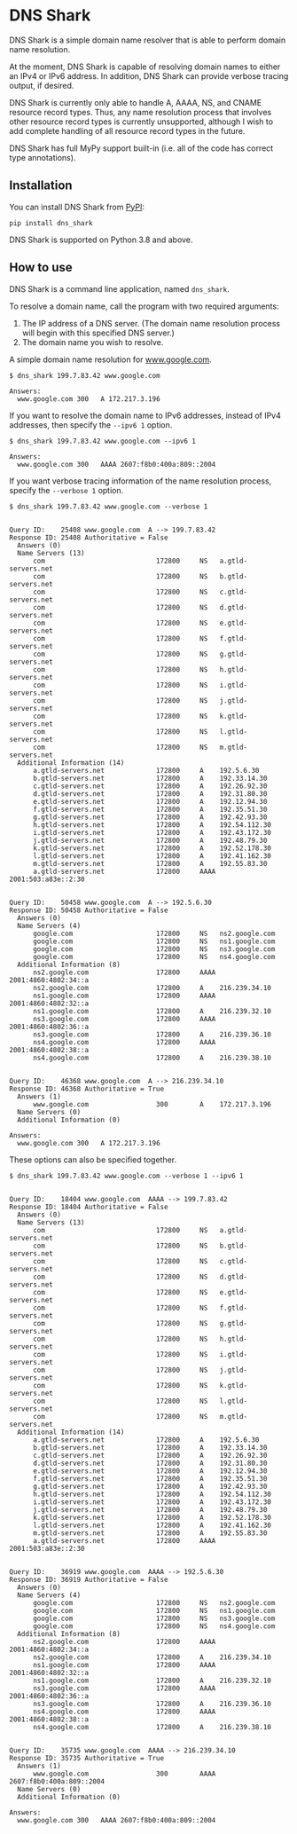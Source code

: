 # DNS Shark

DNS Shark is a simple domain name resolver that is able to perform domain name resolution.

At the moment, DNS Shark is capable of resolving domain names to either an IPv4 or IPv6 address. In addition, DNS Shark can provide verbose tracing output, if desired.

DNS Shark is currently only able to handle A, AAAA, NS, and CNAME resource record types. Thus, any name resolution process that involves other resource record types is currently unsupported, although I wish to add complete handling of all resource record types in the future.

DNS Shark has full MyPy support built-in (i.e. all of the code has correct type annotations).

## Installation

You can install DNS Shark from [PyPI](https://pypi.org/project/realpython-reader/):

```
pip install dns_shark
```

DNS Shark is supported on Python 3.8 and above.

## How to use

DNS Shark is a command line application, named `dns_shark`. 

To resolve a domain name, call the program with two required arguments:
1. The IP address of a DNS server. (The domain name resolution process will begin with this specified DNS server.)
2. The domain name you wish to resolve.

A simple domain name resolution for www.google.com.
```
$ dns_shark 199.7.83.42 www.google.com

Answers:
  www.google.com 300   A 172.217.3.196
```

If you want to resolve the domain name to IPv6 addresses, instead of IPv4 addresses, then specify the `--ipv6 1` option.

```
$ dns_shark 199.7.83.42 www.google.com --ipv6 1

Answers:
  www.google.com 300   AAAA 2607:f8b0:400a:809::2004
```

If you want verbose tracing information of the name resolution process, specify the  `--verbose 1` option.

```
$ dns_shark 199.7.83.42 www.google.com --verbose 1


Query ID:    25408 www.google.com  A --> 199.7.83.42
Response ID: 25408 Authoritative = False
  Answers (0)
  Name Servers (13)
      com                            172800     NS   a.gtld-servers.net
      com                            172800     NS   b.gtld-servers.net
      com                            172800     NS   c.gtld-servers.net
      com                            172800     NS   d.gtld-servers.net
      com                            172800     NS   e.gtld-servers.net
      com                            172800     NS   f.gtld-servers.net
      com                            172800     NS   g.gtld-servers.net
      com                            172800     NS   h.gtld-servers.net
      com                            172800     NS   i.gtld-servers.net
      com                            172800     NS   j.gtld-servers.net
      com                            172800     NS   k.gtld-servers.net
      com                            172800     NS   l.gtld-servers.net
      com                            172800     NS   m.gtld-servers.net
  Additional Information (14)
      a.gtld-servers.net             172800     A    192.5.6.30
      b.gtld-servers.net             172800     A    192.33.14.30
      c.gtld-servers.net             172800     A    192.26.92.30
      d.gtld-servers.net             172800     A    192.31.80.30
      e.gtld-servers.net             172800     A    192.12.94.30
      f.gtld-servers.net             172800     A    192.35.51.30
      g.gtld-servers.net             172800     A    192.42.93.30
      h.gtld-servers.net             172800     A    192.54.112.30
      i.gtld-servers.net             172800     A    192.43.172.30
      j.gtld-servers.net             172800     A    192.48.79.30
      k.gtld-servers.net             172800     A    192.52.178.30
      l.gtld-servers.net             172800     A    192.41.162.30
      m.gtld-servers.net             172800     A    192.55.83.30
      a.gtld-servers.net             172800     AAAA 2001:503:a83e::2:30


Query ID:    50458 www.google.com  A --> 192.5.6.30
Response ID: 50458 Authoritative = False
  Answers (0)
  Name Servers (4)
      google.com                     172800     NS   ns2.google.com
      google.com                     172800     NS   ns1.google.com
      google.com                     172800     NS   ns3.google.com
      google.com                     172800     NS   ns4.google.com
  Additional Information (8)
      ns2.google.com                 172800     AAAA 2001:4860:4802:34::a
      ns2.google.com                 172800     A    216.239.34.10
      ns1.google.com                 172800     AAAA 2001:4860:4802:32::a
      ns1.google.com                 172800     A    216.239.32.10
      ns3.google.com                 172800     AAAA 2001:4860:4802:36::a
      ns3.google.com                 172800     A    216.239.36.10
      ns4.google.com                 172800     AAAA 2001:4860:4802:38::a
      ns4.google.com                 172800     A    216.239.38.10


Query ID:    46368 www.google.com  A --> 216.239.34.10
Response ID: 46368 Authoritative = True
  Answers (1)
      www.google.com                 300        A    172.217.3.196
  Name Servers (0)
  Additional Information (0)

Answers:
  www.google.com 300   A 172.217.3.196
```

These options can also be specified together.

```
$ dns_shark 199.7.83.42 www.google.com --verbose 1 --ipv6 1


Query ID:    18404 www.google.com  AAAA --> 199.7.83.42
Response ID: 18404 Authoritative = False
  Answers (0)
  Name Servers (13)
      com                            172800     NS   a.gtld-servers.net
      com                            172800     NS   b.gtld-servers.net
      com                            172800     NS   c.gtld-servers.net
      com                            172800     NS   d.gtld-servers.net
      com                            172800     NS   e.gtld-servers.net
      com                            172800     NS   f.gtld-servers.net
      com                            172800     NS   g.gtld-servers.net
      com                            172800     NS   h.gtld-servers.net
      com                            172800     NS   i.gtld-servers.net
      com                            172800     NS   j.gtld-servers.net
      com                            172800     NS   k.gtld-servers.net
      com                            172800     NS   l.gtld-servers.net
      com                            172800     NS   m.gtld-servers.net
  Additional Information (14)
      a.gtld-servers.net             172800     A    192.5.6.30
      b.gtld-servers.net             172800     A    192.33.14.30
      c.gtld-servers.net             172800     A    192.26.92.30
      d.gtld-servers.net             172800     A    192.31.80.30
      e.gtld-servers.net             172800     A    192.12.94.30
      f.gtld-servers.net             172800     A    192.35.51.30
      g.gtld-servers.net             172800     A    192.42.93.30
      h.gtld-servers.net             172800     A    192.54.112.30
      i.gtld-servers.net             172800     A    192.43.172.30
      j.gtld-servers.net             172800     A    192.48.79.30
      k.gtld-servers.net             172800     A    192.52.178.30
      l.gtld-servers.net             172800     A    192.41.162.30
      m.gtld-servers.net             172800     A    192.55.83.30
      a.gtld-servers.net             172800     AAAA 2001:503:a83e::2:30


Query ID:    36919 www.google.com  AAAA --> 192.5.6.30
Response ID: 36919 Authoritative = False
  Answers (0)
  Name Servers (4)
      google.com                     172800     NS   ns2.google.com
      google.com                     172800     NS   ns1.google.com
      google.com                     172800     NS   ns3.google.com
      google.com                     172800     NS   ns4.google.com
  Additional Information (8)
      ns2.google.com                 172800     AAAA 2001:4860:4802:34::a
      ns2.google.com                 172800     A    216.239.34.10
      ns1.google.com                 172800     AAAA 2001:4860:4802:32::a
      ns1.google.com                 172800     A    216.239.32.10
      ns3.google.com                 172800     AAAA 2001:4860:4802:36::a
      ns3.google.com                 172800     A    216.239.36.10
      ns4.google.com                 172800     AAAA 2001:4860:4802:38::a
      ns4.google.com                 172800     A    216.239.38.10


Query ID:    35735 www.google.com  AAAA --> 216.239.34.10
Response ID: 35735 Authoritative = True
  Answers (1)
      www.google.com                 300        AAAA 2607:f8b0:400a:809::2004
  Name Servers (0)
  Additional Information (0)

Answers:
  www.google.com 300   AAAA 2607:f8b0:400a:809::2004
```
